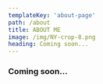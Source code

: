 ```yaml
---
templateKey: 'about-page'
path: /about
title: ABOUT ME
image: /img/NY-crop-8.png
heading: Coming soon...
---
```

### Coming soon...
